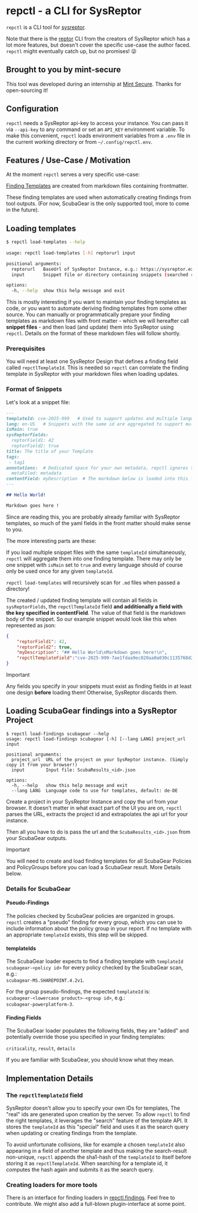 # repctl - a  CLI for SysReptor

`repctl` is a CLI tool for [sysreptor](https://github.com/Syslifters/sysreptor/).

Note that there is the [reptor](https://github.com/Syslifters/reptor) CLI from the
creators of SysReptor which has a lot more features, but doesn't cover the specific
use-case the author faced. `repctl` might eventually catch up, but no
promises! 😜

## Brought to you by mint-secure

This tool was developed during an internship at [Mint Secure](mint-secure.de).
Thanks for open-sourcing it!

## Configuration

`repctl` needs a SysReptor api-key to access your instance. You can pass it via 
`--api-key` to any command or set an `API_KEY` environment variable. To make this 
convenient, `repctl` loads environment variables from a `.env` file in the current 
working directory or from `~/.config/repctl.env`.

## Features / Use-Case / Motivation

At the moment `repctl` serves a very specific use-case:

[Finding Templates](https://docs.sysreptor.com/finding-templates/overview/)
are created from markdown files containing frontmatter.

These finding templates are used when automatically creating findings from tool
outputs. (For now, ScubaGear is the only supported tool, more to come in the
future).

## Loading templates

```sh
$ repctl load-templates --help
                                                                                                                                         
usage: repctl load-templates [-h] reptorurl input

positional arguments:
  reptorurl   BaseUrl of SysReptor Instance, e.g.: https://sysreptor.example.com
  input       Snippet file or directory containing snippets (searched recursively for .md files)

options:
  -h, --help  show this help message and exit
```

This is mostly interesting if you want to maintain your finding templates as code,
or you want to automate deriving finding templates from some other source. 
You can manually or programmatically prepare your finding templates as markdown
files with front matter - which we will hereafter call **snippet files** - and then load
(and update) them into SysReptor using `repctl`. Details on the format of these
markdown files will follow shortly.

### Prerequisites

You will need at least one SysReptor Design that defines a finding field called
`repctlTemplateId`. This is needed so `repctl` can correlate the finding template in
SysReptor with your markdown files when loading updates.

### Format of Snippets

Let's look at a snippet file:

```markdown
---
templateId: cve-2025-999   # Used to support updates and multiple languages 
lang: en-US   # Snippets with the same id are aggregated to support multiple languages 
isMain: true  
sysReptorFields: 
  reptorField1: 42
  reptorField2: true
title: The title of your Template
tags:
 - tag1
annotations:  # Dedicated space for your own metadata, repctl ignores this
  metaFiled: metadata
contentField: myDescription  # The markdown below is loaded into this field
---

## Hello World!

Markdown goes here !
```

Since are reading this, you are probably already familiar with SysReptor templates,
so much of the yaml fields in the front matter should make sense to you.

The more interesting parts are these:

If you load multiple snippet files with the same `templateId` simultaneously,
`repctl` will aggregate them into one finding template. There may only be one
snippet with `isMain` set to `true` and every language should of course only be used
once for any given `templateId`.

`repctl load-templates` will recursively scan for `.md` files when passed a directory!

The created / updated finding template will contain all fields in `sysReptorFields`, 
the `repctlTemplateId` field **and additionally a field with the key specified in
contentField**. The value of that field is the markdown body of the snippet. So our
example snippet would look like this when represented as json:

```json
{ 
    "reptorField1": 42,
    "reptorField2": true,
    "myDescription": "## Hello World\nMarkdown goes here!\n",
    "repctlTemplateField":"cve-2025-999-7ae1fdaa9ec020aa0a030c1135768d2012faf888"
}
```

> [!IMPORTANT]  
> Any fields you specify in your snippets must exist as finding fields in at least
> one design **before** loading them! Otherwise, SysReptor discards them.

## Loading ScubaGear findings into a SysReptor Project

```shell
$ repctl load-findings scubagear --help
usage: repctl load-findings scubagear [-h] [--lang LANG] project_url input

positional arguments:
  project_url  URL of the project on your SysReptor instance. (Simply copy it from your browser!)
  input        Input file: ScubaResults_<id>.json

options:
  -h, --help   show this help message and exit
  --lang LANG  Language code to use for templates, default: de-DE
```

Create a project in your SysReptor Instance and copy the url from your browser. It
doesn't matter in what exact part of the UI you are on, `repctl` parses the URL,
extracts the project id and extrapolates the api url for your instance.

Then all you have to do is pass the url and the `ScubaResults_<id>.json` from your
ScubaGear outputs.

> [!IMPORTANT]  
> You will need to create and load finding templates for all ScubaGear Policies and
> PolicyGroups before you can load a ScubaGear result. More Details below.

### Details for ScubaGear

#### Pseudo-Findings

The policies checked by ScubaGear policies are organized in groups. `repctl` creates
a "pseudo" finding for every group, which you can use to include information about
the policy group in your report. If no template with an appropriate `templateId`
exists, this step will be skipped.

#### templateIds

The ScubaGear loader expects to find a finding template with `templateId`  
`scubagear-<policy id>` for every policy checked by the ScubaGear scan, e.g.:  
`scubagear-MS.SHAREPOINT.4.2v1`.

For the group pseudo-findings, the expected `templateId` is:  
`scubagear-<lowercase product>-<group id>`, e.g.:  
`scubagear-powerplatform-3`.

#### Finding Fields

The ScubaGear loader populates the following fields, they are "added" and 
potentially override those you specified in your finding templates:

`criticality`, `result`, `details`

If you are familiar with ScubaGear, you should know what they mean.

## Implementation Details

### The `repctlTemplateId` field

SysReptor doesn't allow you to specify your own IDs for templates, The "real" ids are 
generated upon creation by the server. To allow `repctl` to find the right templates,
it leverages the "search" feature of the template API. It stores the `templateId` as 
this "special" field and uses it as the search query when updating or creating findings
from the template.

To avoid unfortunate collisions, like for example a chosen `templateId`
also appearing in a field of another template and thus making the search-result 
non-unique, `repctl` appends the sha1-hash of the `templateId` to itself before storing 
it as `repctlTemplateId`. When searching for a template id, it computes the hash again 
and submits it as the search query.

### Creating loaders for more tools

There is an interface for finding loaders in 
[repctl.findings](src/repctl/findings/__init__.py). Feel free to contribute. We 
might also add a full-blown plugin-interface at some point. 
